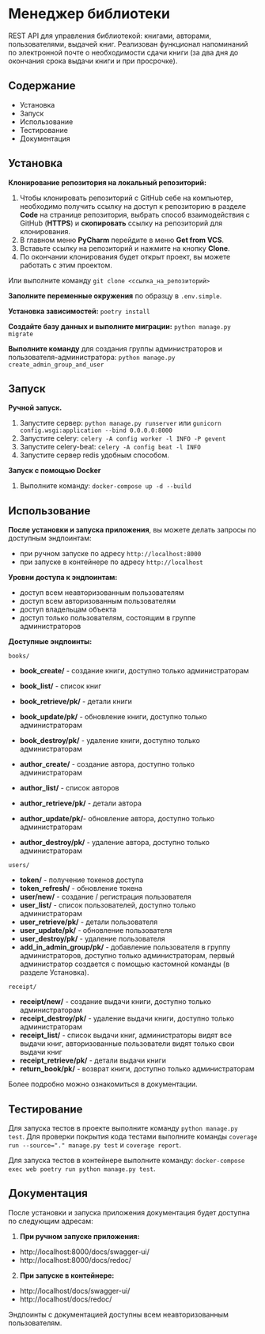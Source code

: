 # Менеджер библиотеки

REST API для управления библиотекой: книгами, авторами, пользователями, выдачей книг.
Реализован функционал напоминаний по электронной почте о необходимости сдачи книги 
(за два дня до окончания срока выдачи книги и при просрочке).

## Содержание
- Установка
- Запуск
- Использование
- Тестирование
- Документация

## Установка
**Клонирование репозитория на локальный репозиторий:**
1. Чтобы клонировать репозиторий с GitHub себе на компьютер, необходимо
получить ссылку на доступ к репозиторию в разделе **Code** на странице
репозитория, выбрать способ взаимодействия с GitHub (**HTTPS**) и **скопировать**
ссылку на репозиторий для клонирования.
2. В главном меню **PyCharm** перейдите в меню **Get from VCS**. 
3. Вставьте ссылку на репозиторий и нажмите на кнопку **Clone**.
4. По окончании клонирования будет открыт проект, вы можете работать с этим проектом.

Или выполните команду ```git clone <ссылка_на_репозиторий>``` 

**Заполните переменные окружения** по образцу в `.env.simple`.

**Установка зависимостей:** ```poetry install```

**Создайте базу данных и выполните миграции:** ```python manage.py migrate```

**Выполните команду** для создания группы администраторов и пользователя-администратора:
```python manage.py create_admin_group_and_user```

## Запуск

**Ручной запуск.**
1. Запустите сервер: ```python manage.py runserver``` или ```gunicorn config.wsgi:application --bind 0.0.0.0:8000```
2. Запустите celery: ```celery -A config worker -l INFO -P gevent```
3. Запустите celery-beat: ```celery -A config beat -l INFO```
4. Запустите сервер redis удобным способом.

**Запуск с помощью Docker**
1. Выполните команду: ```docker-compose up -d --build```

## Использование
**После установки и запуска приложения**, вы можете делать запросы по доступным эндпоинтам:
- при ручном запуске по адресу ```http://localhost:8000```
- при запуске в контейнере по адресу ```http://localhost```

**Уровни доступа к эндпоинтам:**
- доступ всем неавторизованным пользователям
- доступ всем авторизованным пользователям
- доступ владельцам объекта
- доступ только пользователям, состоящим в группе администраторов

**Доступные эндпоинты:**

```books/```
- **book_create/** - создание книги, доступно только администраторам
- **book_list/** - список книг
- **book_retrieve/pk/** - детали книги
- **book_update/pk/** - обновление книги, доступно только администраторам
- **book_destroy/pk/** - удаление книги, доступно только администраторам

- **author_create/** - создание автора, доступно только администраторам
- **author_list/** - список авторов
- **author_retrieve/pk/** - детали автора
- **author_update/pk/**- обновление автора, доступно только администраторам
- **author_destroy/pk/** - удаление автора, доступно только администраторам

```users/```
- **token/** - получение токенов доступа
- **token_refresh/** - обновление токена
- **user/new/** - создание / регистрация пользователя
- **user_list/** - список пользователей, доступно только администраторам
- **user_retrieve/pk/** - детали пользователя
- **user_update/pk/** - обновление пользователя
- **user_destroy/pk/** - удаление пользователя
- **add_in_admin_group/pk/** - добавление пользователя в группу администраторов,
доступно только администраторам, первый администратор создается с помощью кастомной
команды (в разделе Установка).

```receipt/```
- **receipt/new/** - создание выдачи книги, доступно только администраторам
- **receipt_destroy/pk/** - удаление выдачи книги, доступно только администраторам
- **receipt_list/** - список выдачи книг, администраторы видят все выдачи книг,
авторизованные пользователи видят только свои выдачи книг
- **receipt_retrieve/pk/** - детали выдачи книги
- **return_book/pk/** - возврат книги, доступно только администраторам

Более подробно можно ознакомиться в документации.

## Тестирование

Для запуска тестов в проекте выполните команду ```python manage.py test```.
Для проверки покрытия кода тестами выполните команды 
```coverage run --source="." manage.py test``` и ```coverage report```.
  
Для запуска тестов в контейнере выполните команду: 
```docker-compose exec web poetry run python manage.py test```.

## Документация
После установки и запуска приложения документация будет доступна по следующим адресам:

1. **При ручном запуске приложения:**
- http://localhost:8000/docs/swagger-ui/
- http://localhost:8000/docs/redoc/

2. **При запуске в контейнере:**
- http://localhost/docs/swagger-ui/
- http://localhost/docs/redoc/

Эндпоинты с документацией доступны всем неавторизованным пользователям.
